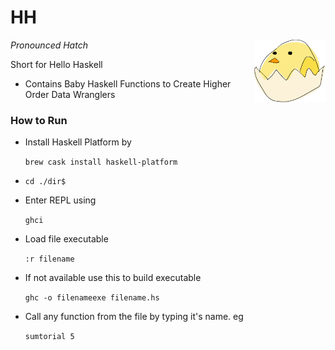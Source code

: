 # HH

<img align='right' src='inspiration.png' height=100px>

_Pronounced Hatch_

Short for Hello Haskell

* Contains Baby Haskell Functions to Create Higher Order Data Wranglers

### How to Run

* Install Haskell Platform by

  `brew cask install haskell-platform`

*  `cd ./dir$`

* Enter REPL using

  `ghci`

* Load file executable

  `:r filename`

* If not available use this to build executable

  `ghc -o filenameexe filename.hs`

* Call any function from the file by typing it's name. eg

  `sumtorial 5`
